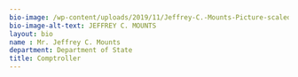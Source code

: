 ```yaml
---
bio-image: /wp-content/uploads/2019/11/Jeffrey-C.-Mounts-Picture-scaled.jpg
bio-image-alt-text: JEFFREY C. MOUNTS
layout: bio
name : Mr. Jeffrey C. Mounts
department: Department of State
title: Comptroller
---
```

